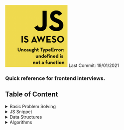 <!-- ![logo](logo.jpg) -->
<img src="logo.jpg" width="200" height="200">
Last Commit: 19/01/2021

### Quick reference for frontend interviews.

## Table of Content

<details>
  <summary>Basic Problem Solving</summary>

- [Sum any number of digits - sum(1)(2)(3)......(n)()](ps/sum-of-any-numbers.js)
- [Flatten an object - recursion](ps/flatten-obj.js)
- [Reverse a String](ps/reverse-string.js)

</details>

<details>
  <summary>JS Snippet</summary>

- Polyfills

  - [Function.call](js-snippet/call.js)
  - [Function.apply](js-snippet/apply.js)
  - [Function.bind](js-snippet/bind.js)
  - [Array](js-snippet/array.js)
  - [Array.push](js-snippet/array.push.js)
  - [Array.pop](js-snippet/array.pop.js)
  - [Array.forEach](js-snippet/array.forEach.js)
  - [Array.map](js-snippet/array.map.js)
  - [Array.filter](js-snippet/array.filter.js)
  - [Array.reduce](js-snippet/array.reduce.js)
  - [Array.flat](js-snippet/array.flat.js)
  - [Array.find](js-snippet/array.find.js)
  - [Object.create](js-snippet/object.create.js)
  - [setInterval](js-snippet/setInterval.js)
  - [document.getElementById](js-snippet/getElementById.js)
  - [document.getElementByClassName](js-snippet/getElementByClass.js)

- Helpers

  - [debounce & throttle](js-snippet/helpers/debounce.throttle.js)
  - [sleep](js-snippet/helpers/sleep.js)
  - [objectToArray & arrayToObject](js-snippet/helpers/arrayToObj.objToArr.js)
  - [diff of 2 objects](js-snippet/helpers/diffObj.js)
  - [memoize a function](js-snippet/helpers/memoize.js)
  </details>

<details>
  <summary>Data Structures</summary>

- [Stack](data-structures/Stack.js)
  - [Implement LRCache](ps/xxxxx.js)
- [Queue](data-structures/Queue.js)
- [Single Linked List](data-structures/SingleLinkedList.js)
- [Double Linked List](data-structures/DoubleLinkedList.js)
</details>
<details>
  <summary>Algorithms</summary>

- [Insertion Sort](algorithms/insertionSort.js)
- [Selection Sort](algorithms/selectionSort.js)
- [Bubble Sort](algorithms/bubbleSort.js)
- [Quick Sort](algorithms/quickSort.js)
- [Merge Sort](algorithms/mergeSort.js)
- [Binary Search](algorithms/binarySearch.js)

  </details>
